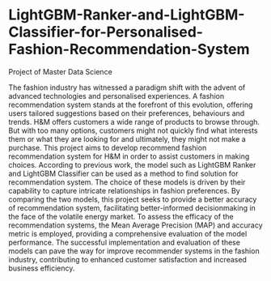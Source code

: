 # LightGBM-Ranker-and-LightGBM-Classifier-for-Personalised-Fashion-Recommendation-System
Project of Master Data Science

The fashion industry has witnessed a paradigm shift with the advent of advanced technologies and personalised experiences. A fashion recommendation system stands at the forefront of this evolution, offering users tailored suggestions based on their preferences, behaviours and trends. H&M offers customers a wide range of products to browse through. But with too many options, customers might not quickly find what interests them or what they are looking for and ultimately, they might not make a purchase. This project aims to develop recommend fashion recommendation system for H&M in order to assist customers in making choices. According to previous work, the model such as LightGBM Ranker and LightGBM Classifier can be used as a method to find solution for recommendation system. The choice of these models is driven by their capability to capture intricate relationships in fashion preferences. By comparing the two models, this project seeks to provide a better accuracy of recommendation system, facilitating better-informed decisionmaking in the face of the volatile energy market. To assess the efficacy of the recommendation systems, the Mean Average Precision (MAP) and accuracy metric is employed, providing a comprehensive evaluation of the model performance. The successful implementation and evaluation of these models can pave the way for improve recommender systems in the fashion industry, contributing to enhanced customer satisfaction and increased business efficiency.
